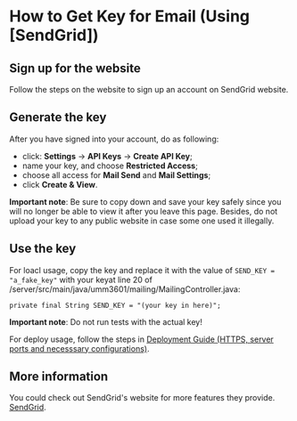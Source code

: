 # How to Get Key for Email (Using [SendGrid])
## Sign up for the website
Follow the steps on the website to sign up an account on SendGrid website. 

## Generate the key
After you have signed into your account, do as following:

* click: **Settings** -> **API Keys** -> **Create API Key**;
* name your key, and choose **Restricted Access**;
* choose all access for **Mail Send** and **Mail Settings**;
* click **Create & View**.

**Important note**: Be sure to copy down and save your key safely since you will no longer be able to view it after you leave this page. Besides, do not upload your key to any public website in case some one used it illegally.

## Use the key
For loacl usage, copy the key and replace it with the value of ```SEND_KEY = "a_fake_key"``` with your keyat line 20 of /server/src/main/java/umm3601/mailing/MailingController.java:
```{java}
private final String SEND_KEY = "(your key in here)";           
```
**Important note**: Do not run tests with the actual key!

For deploy usage, follow the steps in [Deployment Guide (HTTPS, server ports and necesssary configurations)](https://github.com/UMM-CSci-3601-F19/iteration-4-rockin-reindeer/blob/master/Documentation/deployment.md).

## More information
You could check out SendGrid's website for more features they provide. [SendGrid](https://sendgrid.com).
